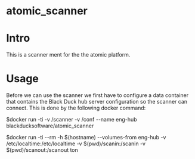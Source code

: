 # atomic_scanner


# Intro

This is a scanner ment for the the atomic platform.


# Usage

Before we can use the scanner we first have to configure a data container that contains the Black Duck hub server configuration so the scanner can connect.
This is done by the following docker command:

$docker run -ti -v /scanner -v /conf --name eng-hub blackducksoftware/atomic_scanner

$docker run -ti --rm -h $(hostname) --volumes-from eng-hub -v /etc/localtime:/etc/localtime -v $(pwd)/scanin:/scanin -v $(pwd)/scanout:/scanout ton

